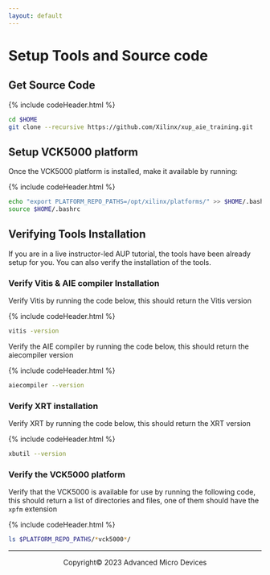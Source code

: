 ```yaml
---
layout: default
---
```


# Setup Tools and Source code

## Get Source Code

{% include codeHeader.html %}
```sh
cd $HOME
git clone --recursive https://github.com/Xilinx/xup_aie_training.git
```

## Setup VCK5000 platform

Once the VCK5000 platform is installed, make it available by running:

{% include codeHeader.html %}
```sh
echo "export PLATFORM_REPO_PATHS=/opt/xilinx/platforms/" >> $HOME/.bashrc
source $HOME/.bashrc
```

## Verifying Tools Installation

If you are in a live instructor-led AUP tutorial, the tools have been already setup for you. You can also verify the installation of the tools.

### Verify Vitis & AIE compiler Installation

Verify Vitis by running the code below, this should return the Vitis version

{% include codeHeader.html %}
```sh
vitis -version
```

Verify the AIE compiler by running the code below, this should return the aiecompiler version

{% include codeHeader.html %}
```sh
aiecompiler --version
```

### Verify XRT installation

Verify XRT by running the code below, this should return the XRT version

{% include codeHeader.html %}
```sh
xbutil --version
```

### Verify the VCK5000 platform

Verify that the VCK5000 is available for use by running the following code, this should return a list of directories and files, one of them should have the `xpfm` extension

{% include codeHeader.html %}
```sh
ls $PLATFORM_REPO_PATHS/*vck5000*/
```

---------------------------------------
<p align="center">Copyright&copy; 2023 Advanced Micro Devices</p>
